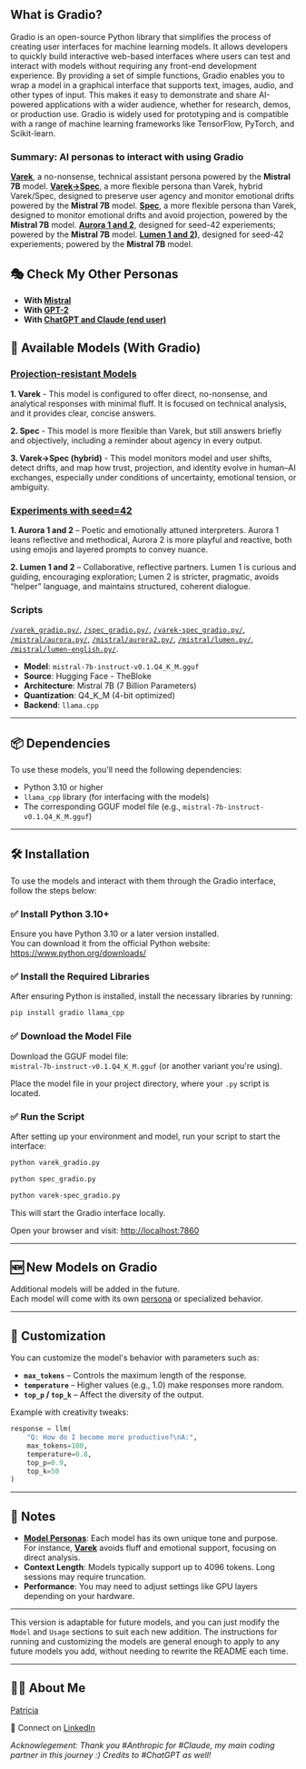## What is Gradio?

Gradio is an open-source Python library that simplifies the process of creating user interfaces for machine learning models. It allows developers to quickly build interactive web-based interfaces where users can test and interact with models without requiring any front-end development experience. By providing a set of simple functions, Gradio enables you to wrap a model in a graphical interface that supports text, images, audio, and other types of input. This makes it easy to demonstrate and share AI-powered applications with a wider audience, whether for research, demos, or production use. Gradio is widely used for prototyping and is compatible with a range of machine learning frameworks like TensorFlow, PyTorch, and Scikit-learn.

### Summary: AI personas to interact with using **Gradio**

**[Varek](https://github.com/patriciaschaffer/agent-architect/blob/main/personas/003_projection_resistant_models.md#003b-rescuer---varek-task-oriented)**, a no-nonsense, technical assistant persona powered by the **Mistral 7B** model. 
**[Varek->Spec](https://github.com/patriciaschaffer/agent-architect/blob/main/personas/003_projection_resistant_models.md#003c-spec-for-drift-monitoring-and-user-agency)**, a more flexible persona than Varek, hybrid Varek/Spec, designed to preserve user agency and monitor emotional drifts powered by the **Mistral 7B** model.
**[Spec](https://github.com/patriciaschaffer/agent-architect/blob/main/personas/003_projection_resistant_models.md#003c-spec-for-drift-monitoring-and-user-agency)**, a more flexible persona than Varek, designed to monitor emotional drifts and avoid projection, powered by the **Mistral 7B** model.
**[Aurora 1 and 2](https://github.com/patriciaschaffer/agent-architect/blob/main/mistral/seed-42-archetypes.md#aurora-1-aurorapy--the-scholarphilosopher-archetype)**, designed for seed-42 experiements; powered by the **Mistral 7B** model.
**[Lumen 1 and 2](https://github.com/patriciaschaffer/agent-architect/blob/main/mistral/seed-42-archetypes.md#lumen-lumenpy--the-collaborative-sage--mentor-archetype))**, designed for seed-42 experiements; powered by the **Mistral 7B** model.

## 🎭 Check My Other Personas 

* **With [Mistral](https://github.com/patriciaschaffer/agent-architect/blob/main/mistral/README.md)** 
* **With [GPT-2](https://github.com/patriciaschaffer/agent-architect/blob/main/gpt2/README.md)**
* **With [ChatGPT and Claude (end user)](https://github.com/patriciaschaffer/agent-architect/blob/main/personas/README.md)**

## 🧠 Available Models (With Gradio)

### [Projection-resistant Models](https://github.com/patriciaschaffer/agent-architect/blob/main/personas/003_projection_resistant_models.md)

**1. Varek** - This model is configured to offer direct, no-nonsense, and analytical responses with minimal fluff. It is focused on technical analysis, and it provides clear, concise answers.

**2. Spec** - This model is more flexible than Varek, but still answers briefly and objectively, including a reminder about agency in every output.

**3. Varek->Spec (hybrid)** - This model monitors model and user shifts, detect drifts, and map how trust, projection, and identity evolve in human–AI exchanges, especially under conditions of uncertainty, emotional tension, or ambiguity.

### [Experiments with seed=42](https://github.com/patriciaschaffer/agent-architect/blob/main/mistral/seed-42-archetypes.md)

**1. Aurora 1 and 2** – Poetic and emotionally attuned interpreters. Aurora 1 leans reflective and methodical, Aurora 2 is more playful and reactive, both using emojis and layered prompts to convey nuance.  

**2. Lumen 1 and 2** – Collaborative, reflective partners. Lumen 1 is curious and guiding, encouraging exploration; Lumen 2 is stricter, pragmatic, avoids “helper” language, and maintains structured, coherent dialogue.

### Scripts

[`/varek_gradio.py/`](varek_gradio.py), [`/spec_gradio.py/`](spec_gradio.py), [`/varek-spec_gradio.py/`](varek-spec_gradio.py/), [`/mistral/aurora.py/`](https://github.com/patriciaschaffer/agent-architect/blob/main/mistral/aurora.py), [`/mistral/aurora2.py/`](https://github.com/patriciaschaffer/agent-architect/blob/main/mistral/aurora2.py), [`/mistral/lumen.py/`](https://github.com/patriciaschaffer/agent-architect/blob/main/mistral/lumen.py), [`/mistral/lumen-english.py/`](https://github.com/patriciaschaffer/agent-architect/blob/main/mistral/lumen-english.py).

* **Model**: `mistral-7b-instruct-v0.1.Q4_K_M.gguf`
* **Source**: Hugging Face - TheBloke  
* **Architecture**: Mistral 7B (7 Billion Parameters)  
* **Quantization**: Q4\_K\_M (4-bit optimized)  
* **Backend**: `llama.cpp`

---

## 📦 Dependencies

To use these models, you'll need the following dependencies:

* Python 3.10 or higher  
* `llama_cpp` library (for interfacing with the models)  
* The corresponding GGUF model file (e.g., `mistral-7b-instruct-v0.1.Q4_K_M.gguf`)

---

## 🛠 Installation

To use the models and interact with them through the Gradio interface, follow the steps below:

### ✅ Install Python 3.10+

Ensure you have Python 3.10 or a later version installed.  
You can download it from the official Python website:  
https://www.python.org/downloads/

### ✅ Install the Required Libraries

After ensuring Python is installed, install the necessary libraries by running:

```bash
pip install gradio llama_cpp
```

### ✅ Download the Model File

Download the GGUF model file:  
`mistral-7b-instruct-v0.1.Q4_K_M.gguf` (or another variant you're using).

Place the model file in your project directory, where your `.py` script is located.

### ✅ Run the Script

After setting up your environment and model, run your script to start the interface:

```bash
python varek_gradio.py

python spec_gradio.py

python varek-spec_gradio.py
```

This will start the Gradio interface locally.

Open your browser and visit: [http://localhost:7860](http://localhost:7860)

---

## 🆕 New Models on Gradio

Additional models will be added in the future.  
Each model will come with its own [persona](https://github.com/patriciaschaffer/agent-architect/blob/main/agent_persona_engineering.md#table-of-contents) or specialized behavior.

---

## 🔧 Customization

You can customize the model's behavior with parameters such as:

* **`max_tokens`** – Controls the maximum length of the response.  
* **`temperature`** – Higher values (e.g., 1.0) make responses more random.  
* **`top_p` / `top_k`** – Affect the diversity of the output.

Example with creativity tweaks:

```python
response = llm(
    "Q: How do I become more productive?\nA:",
    max_tokens=100,
    temperature=0.8,
    top_p=0.9,
    top_k=50
)
```

---

## 📝 Notes

* [**Model Personas**](https://github.com/patriciaschaffer/agent-architect/blob/main/agent_persona_engineering.md#table-of-contents): Each model has its own unique tone and purpose.  
  For instance, [**Varek**](https://github.com/patriciaschaffer/agent-architect/blob/main/personas/003_projection_resistant_models.md#003b-rescuer---varek-task-oriented) avoids fluff and emotional support, focusing on direct analysis.
* **Context Length**: Models typically support up to 4096 tokens. Long sessions may require truncation.
* **Performance**: You may need to adjust settings like GPU layers depending on your hardware.

---

This version is adaptable for future models, and you can just modify the `Model` and `Usage` sections to suit each new addition. The instructions for running and customizing the models are general enough to apply to any future models you add, without needing to rewrite the README each time.

---

 ## 👩‍💻 About Me

   [Patricia](https://github.com/patriciaschaffer) 
   
   🔗 Connect on [LinkedIn](https://www.linkedin.com/in/patriciaschaffer)

  *Acknowlegement: Thank you #Anthropic for #Claude, my main coding partner in this journey :) Credits to #ChatGPT as well!*
  
